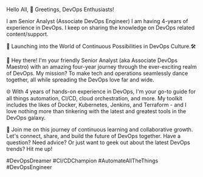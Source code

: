 Hello All,
👋 Greetings, DevOps Enthusiasts!

I am Senior Analyst (Associate DevOps Engineer) I am having 4-years of experience in DevOps. I keep on sharing the knowledge on DevOps related content/support.

🚀 Launching into the World of Continuous Possibilities in DevOps Culture.🛠️

👋 Hey there! I'm your friendly Senior Analyst (aka Associate DevOps Maestro) with an amazing four-year journey through the ever-exciting realm of DevOps. My mission? To make tech and operations seamlessly dance together, all while spreading the DevOps love far and wide.

🌐 With 4 years of hands-on experience in DevOps, I'm your go-to guide for all things automation, CI/CD, cloud orchestration, and more. My toolkit includes the likes of Docker, Kubernetes, Jenkins, and Terraform - and I love nothing more than tinkering with the latest and greatest tools in the DevOps galaxy.

🌟 Join me on this journey of continuous learning and collaborative growth. Let's connect, share, and build the future of DevOps together. Have a question? Need advice? Or just want to geek out about the latest DevOps trends? Hit me up!

#DevOpsDreamer #CI/CDChampion #AutomateAllTheThings #DevOpsEngineer
